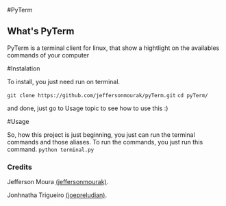 #PyTerm

## What's PyTerm ##

PyTerm is a terminal client for linux, that show a hightlight on the availables commands of your computer

#Instalation

To install, you just need run on terminal.

``` git clone https://github.com/jeffersonmourak/pyTerm.git ```
``` cd pyTerm/ ```

and done, just go to Usage topic to see how to use this :)

#Usage

So, how this project is just beginning, you just can run the terminal commands and those aliases.
To run the commands, you just run this command.
``` python terminal.py ``` 

### Credits ###

Jefferson Moura [(jeffersonmourak)](https://github.com/jeffersonmourak).

Jonhnatha Trigueiro [(joepreludian)](https://github.com/joepreludian).